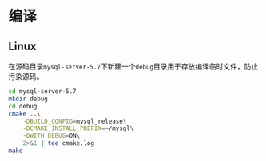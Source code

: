 # 编译

## Linux

在源码目录`mysql-server-5.7`下新建一个`debug`目录用于存放编译临时文件，防止污染源码。

```BASH
cd mysql-server-5.7
mkdir debug
cd debug
cmake ..\
    -DBUILD_CONFIG=mysql_release\
    -DCMAKE_INSTALL_PREFIX=~/mysql\
    -DWITH_DEBUG=ON\
    2>&1 | tee cmake.log
make
```
